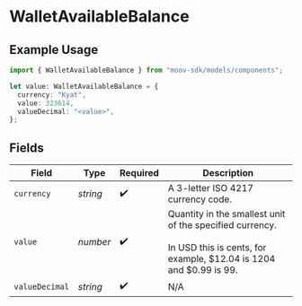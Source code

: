 # WalletAvailableBalance

## Example Usage

```typescript
import { WalletAvailableBalance } from "moov-sdk/models/components";

let value: WalletAvailableBalance = {
  currency: "Kyat",
  value: 323614,
  valueDecimal: "<value>",
};
```

## Fields

| Field                                                                                                                         | Type                                                                                                                          | Required                                                                                                                      | Description                                                                                                                   |
| ----------------------------------------------------------------------------------------------------------------------------- | ----------------------------------------------------------------------------------------------------------------------------- | ----------------------------------------------------------------------------------------------------------------------------- | ----------------------------------------------------------------------------------------------------------------------------- |
| `currency`                                                                                                                    | *string*                                                                                                                      | :heavy_check_mark:                                                                                                            | A 3-letter ISO 4217 currency code.                                                                                            |
| `value`                                                                                                                       | *number*                                                                                                                      | :heavy_check_mark:                                                                                                            | Quantity in the smallest unit of the specified currency. <br/><br/>In USD this is cents, for example, $12.04 is 1204 and $0.99 is 99. |
| `valueDecimal`                                                                                                                | *string*                                                                                                                      | :heavy_check_mark:                                                                                                            | N/A                                                                                                                           |